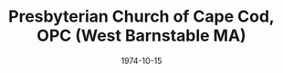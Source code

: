 ---
date: &id001 1974-10-15
end_date: null
location:
  address: 2391 Iyannough Rd, Route 132
  city: West Barnstable
  state: MA
minister:
- end: 1984-01-01
  name: Wendell Rockey
  start: 1975-01-01
  type: pastor
- end: 1988-01-01
  name: David Robinson
  start: 1986-01-01
  type: pastor
- end: 1999-01-01
  name: Robert Rienstra
  start: 1989-01-01
  type: pastor
- end: 2001-01-01
  name: Walter Copeland
  start: 2000-01-01
  type: pastor
- end: 2005-01-01
  name: Charles Wingard
  start: 2002-01-01
  type: pastor
- end: null
  name: James LaBelle
  start: 2007-01-01
  type: pastor
- end: 2008-01-01
  name: Alonso Ferreira da Cunha
  start: 2003-01-01
  type: Associate Pastor
ministers:
- Wendell Rockey
- David Robinson
- Robert Rienstra
- Walter Copeland
- Charles Wingard
- James LaBelle
- Alonso Ferreira da Cunha
name: Presbyterian Church of Cape Cod, OPC
names:
- end: null
  name: Presbyterian Church of Cape Cod, OPC
  start: 1974-10-15
origination_date: *id001
raw_data: "MA\nWest Barnstable\n\nPresbyterian Church of Cape Cod, OPC\
  \  (October 15, 1974\u2013 )\n2391 Iyannough Rd, Route 132\nPastors: Wendell Rockey,\
  \ 1975\u201384\nDavid Robinson, 1986\u201388\nRobert Rienstra, 1989\u201399\nWalter\
  \ Copeland, 2000\u20132001\nCharles Wingard, 2002\u20135\nJames LaBelle, 2007\u2013\
  \nAssoc. Pastor: Alonso Ferreira da Cunha, 2003\u20138"
received_from: null
states:
- MA
status:
  active: true
  end_date: null
  reason: null
  received_from: null
  withdrawal_to: null
title: Presbyterian Church of Cape Cod, OPC (West Barnstable MA)

---